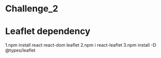 # Challenge_2
# Leaflet dependency
 1.npm install react react-dom leaflet
 2.npm i react-leaflet
 3.npm install -D @types/leaflet
